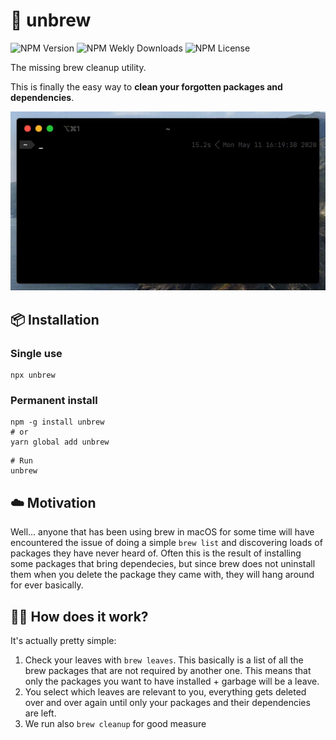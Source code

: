 # 🍺 unbrew

![NPM Version](https://img.shields.io/npm/v/unbrew)
![NPM Wekly Downloads](https://img.shields.io/npm/dt/unbrew)
![NPM License](https://img.shields.io/npm/l/unbrew)


The missing brew cleanup utility.

This is finally the easy way to **clean your forgotten packages and dependencies**.

![Demo Video](https://github.com/cupcakearmy/unbrew/raw/master/.github/demo.gif)

## 📦 Installation

### Single use
```
npx unbrew
```

### Permanent install

```
npm -g install unbrew
# or
yarn global add unbrew
```

```
# Run
unbrew
```

## ☁️ Motivation

Well... anyone that has been using brew in macOS for some time will have encountered the issue of doing a simple `brew list` and discovering loads of packages they have never heard of. Often this is the result of installing some packages that bring dependecies, but since brew does not uninstall them when you delete the package they came with, they will hang around for ever basically.

## 🤷‍♀️ How does it work?

It's actually pretty simple:

1. Check your leaves with `brew leaves`. This basically is a list of all the brew packages that are not required by another one. This means that only the packages you want to have installed + garbage will be a leave.
2. You select which leaves are relevant to you, everything gets deleted over and over again until only your packages and their dependencies are left.
3. We run also `brew cleanup` for good measure
